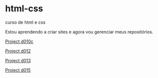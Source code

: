 # html-css
 curso de html e css

Estou aprendendo a criar sites e agora vou gerenciar meus repositórios.

<a href="https://lucasfvb.github.io/html-css/Desafios/d010c/project-android.html"> Project d010c </a>

<a href="https://lucasfvb.github.io/html-css/Desafios/d012/Poemas.html"> Project d012 </a>

<a href="https://lucasfvb.github.io/html-css/Desafios/d013/index.html"> Project d013 </a>

<a href="https://lucasfvb.github.io/html-css/Desafios/d015/rede-sociais.html"> Project d015 </a>

